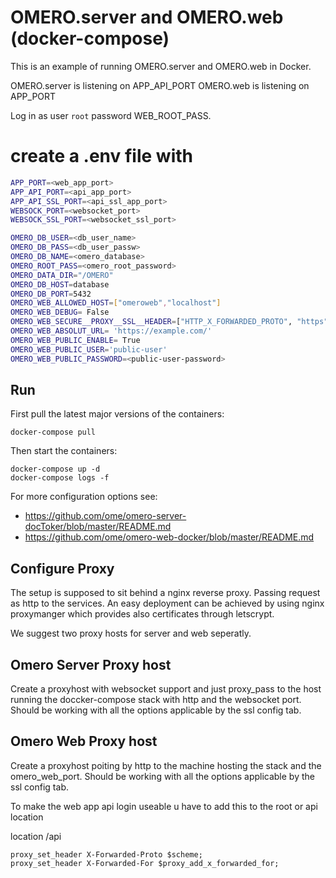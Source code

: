 # OMERO.server and OMERO.web (docker-compose)

This is an example of running OMERO.server and OMERO.web in Docker.

OMERO.server is listening on APP_API_PORT
OMERO.web is listening on APP_PORT

Log in as user `root` password WEB_ROOT_PASS.

# create a .env file with
```bash
APP_PORT=<web_app_port>
APP_API_PORT=<api_app_port>
APP_API_SSL_PORT=<api_ssl_app_port>
WEBSOCK_PORT=<websocket_port>
WEBSOCK_SSL_PORT=<websocket_ssl_port>

OMERO_DB_USER=<db_user_name>
OMERO_DB_PASS=<db_user_passw>
OMERO_DB_NAME=<omero_database>
OMERO_ROOT_PASS=<omero_root_password>
OMERO_DATA_DIR="/OMERO"
OMERO_DB_HOST=database
OMERO_DB_PORT=5432
OMERO_WEB_ALLOWED_HOST=["omeroweb","localhost"]
OMERO_WEB_DEBUG= False
OMERO_WEB_SECURE__PROXY__SSL__HEADER=["HTTP_X_FORWARDED_PROTO", "https"]
OMERO_WEB_ABSOLUT_URL= 'https://example.com/'
OMERO_WEB_PUBLIC_ENABLE= True
OMERO_WEB_PUBLIC_USER='public-user'
OMERO_WEB_PUBLIC_PASSWORD=<public-user-password>
```


## Run

First pull the latest major versions of the containers:

    docker-compose pull

Then start the containers:

    docker-compose up -d
    docker-compose logs -f

For more configuration options see:
- https://github.com/ome/omero-server-docToker/blob/master/README.md
- https://github.com/ome/omero-web-docker/blob/master/README.md

## Configure Proxy
The setup is supposed to sit behind a nginx reverse proxy.
Passing request as http to the services.
An easy deployment can be achieved by using nginx proxymanger which provides also certificates through letscrypt.

We suggest two proxy hosts for server and web seperatly.

## Omero Server Proxy host
Create a proxyhost with websocket support and just proxy_pass to the host running the doccker-compose stack with http and the websocket port.
Should be working with all the options applicable by the ssl config tab.

## Omero Web Proxy host
Create a proxyhost poiting by http to the machine hosting the stack and the omero_web_port.
Should be working with all the options applicable by the ssl config tab.

To make the web app api login useable u have to add this to the root or api location

location /api
```nginx
proxy_set_header X-Forwarded-Proto $scheme;
proxy_set_header X-Forwarded-For $proxy_add_x_forwarded_for;
```
